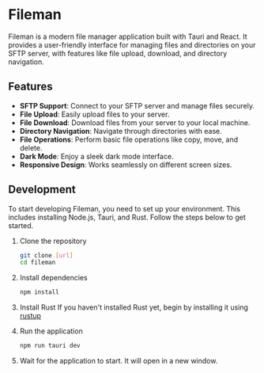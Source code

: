 # Fileman

Fileman is a modern file manager application built with Tauri and React. It provides a user-friendly interface for managing files and directories on your SFTP server, with features like file upload, download, and directory navigation.

## Features

- **SFTP Support**: Connect to your SFTP server and manage files securely.
- **File Upload**: Easily upload files to your server.
- **File Download**: Download files from your server to your local machine.
- **Directory Navigation**: Navigate through directories with ease.
- **File Operations**: Perform basic file operations like copy, move, and delete.
- **Dark Mode**: Enjoy a sleek dark mode interface.
- **Responsive Design**: Works seamlessly on different screen sizes.

## Development

To start developing Fileman, you need to set up your environment. This includes installing Node.js, Tauri, and Rust. Follow the steps below to get started.

1. Clone the repository
   ```bash
   git clone [url]
   cd fileman
   ```
2. Install dependencies

   ```bash
   npm install
   ```

3. Install Rust
   If you haven't installed Rust yet, begin by installing it using [rustup](https://rustup.rs/)

4. Run the application

   ```bash
   npm run tauri dev
   ```

5. Wait for the application to start. It will open in a new window.